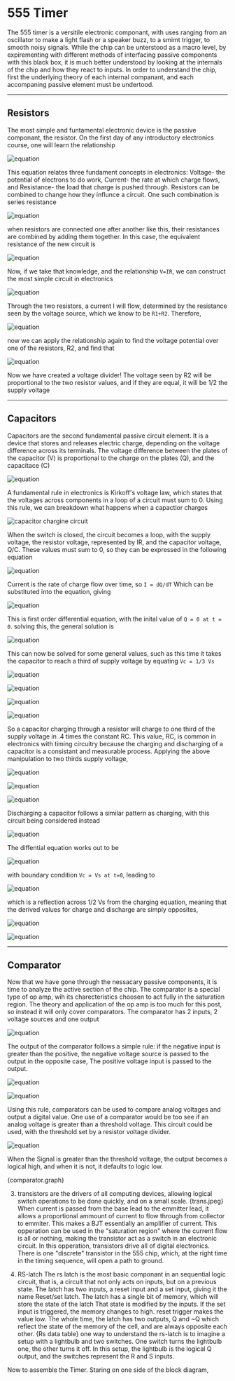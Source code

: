 
# 555 Timer

The 555 timer is a versitile electronic componant, with uses ranging from an oscillator to make a light flash or a speaker buzz, to a smimt trigger,
to smooth noisy signals. While the chip can be unterstood as a macro level, by expirementing with different methods of interfacing passive
components with this black box, it is much better understood by looking at the internals of the chip and how they react to inputs. In order to 
understand the chip, first the underlying theory of each internal companant, and each accompaning passive element must be undertood. 

-------
## Resistors

The most simple and funtamental electronic device is the passive componant, the resistor. On the first day of any introductory electronics course, one 
will learn the relationship

![equation](/images/555_timer1.svg)

This equation relates three fundament concepts in electronics: Voltage- the potential of electrons to do work,
Current- the rate at which charge flows, and Resistance- the load that charge is pushed through. Resistors can be combined to change how they
influnce a circuit. One such combination is series resistance

![equation](/images/555_timer_pic1.svg)

when resistors are connected one after another like this, their resistances are combined by adding them together. In this case, the equivalent 
resistance of the new circuit is 

![equation](/images/555_timer2.svg)

Now, if we take that knowledge, and the relationship `V=IR`, we can construct the most simple circuit in electronics

![equation](/images/555_timer_pic5.svg)

Through the two resistors, a current I will flow, determined by the resistance seen by the voltage source, which we know to be `R1+R2`. Therefore,


![equation](/images/555_timer3.svg)

now we can apply the relationship again to find the voltage potential over one of the resistors, R2, and find that 

![equation](/images/555_timer4.svg)

Now we have created a voltage divider! The voltage seen by R2 will be proportional to the two resistor values, and if they are equal, it will be 1/2 the supply voltage

-----

## Capacitors
Capacitors are the second fundamental passive circuit element. It is a device that stores and releases electric charge, depending on the voltage
difference across its terminals. The voltage difference between the plates of the capacitor (V) is proportional to the charge on the plates (Q), and the capacitace (C)

![equation](/images/555_timer5.svg)

A fundamental rule in electronics is Kirkoff's voltage law, which states that the voltages across components in a loop of a circuit must sum to 0.
Using this rule, we can breakdown what happens when a capactior charges

![capacitor chargine circuit](/images/555_timer_pic2.svg)


When the switch is closed, the circuit becomes a loop, with the supply voltage, the resistor voltage, represented by  IR, and the capacitor voltage, Q/C. These values must sum to 0, so they can be expressed in the following equation

![equation](/images/555_timer6.svg)

Current is the rate of charge flow over time, so
`I = dQ/dT` Which can be substituted into the equation, giving

![equation](/images/555_timer7.svg)

This is first order differential equation, with the inital value of `Q = 0 at t = 0`. solving this, the general solution is 

![equation](/images/555_timer8.svg)

This can now be solved for some general values, such as this time it takes the capacitor to reach a third of supply voltage by equating `Vc = 1/3 Vs`

![equation](/images/555_timer9.svg)

![equation](/images/555_timer10.svg)

![equation](/images/555_timer11.svg)

![equation](/images/555_timer12.svg)

So a capacitor charging through a resistor will charge to one third of the supply voltage in .4 times the constant RC. This value, RC, is common in electronics with timing circuitry because the charging and discharging of a capacitor is a consistant and measurable process. Applying the above manipulation to two thirds supply voltage,

![equation](/images/555_timer13.svg)

![equation](/images/555_timer14.svg)

![equation](/images/555_timer15.svg)


Discharging a capacitor follows a similar pattern as charging, with this circuit being considered instead

![equation](/images/555_timer_pic3.svg)

The diffential equation works out to be 

![equation](/images/555_timer16.svg)

with boundary condition `Vc = Vs at t=0`, leading to 

![equation](/images/555_timer17.svg)

which is a reflection across 1/2 Vs from the charging equation, meaning that the derived values for charge and discharge are simply opposites,

![equation](/images/555_timer18.svg)

![equation](/images/555_timer19.svg)

----

## Comparator

Now that we have gone through the nessacary passive components, it is time to analyze the active section of the chip. 
The comparator is a special type of op amp, wih its charecteristics choosen to act fully in the saturation region. 
The theory and application of the op amp is too much for this post, so instead it will only cover comparators.
The comparator has 2 inputs, 2 voltage sources and one output

![equation](/images/555_timer_pic4.svg)

The output of the comparator follows a simple rule: if the negative input is greater than the positive, the negative voltage source is passed to the output
in the opposite case, The positive voltage input is passed to the output.

![equation](/images/555_timer20.svg)

![equation](/images/555_timer21.svg)

Using this rule, comparators can be used to compare analog voltages and output a digital value. One use of a comparator would be too see if an analog voltage is greater than a threshold voltage. This circuit could be used, with the threshold set by a resistor voltage divider.

![equation](/images/555_timer_pic6.svg)

When the Signal is greater than the threshold voltage, the output becomes a logical high, and when it is not, it defaults to logic low.


{comparator.graph}

3. transistors are the drivers of all computing devices, allowing logical switch operations to be done quickly, and on a small scale. 
{trans.jpeg}
When current is passed from the base lead to the emmitter lead, it allows a proportional ammount of current to flow through from collector to emmiter.
This makes a BJT essentially an amplifier of current. This opperation can be used in the "saturation region" where the current flow is all or nothing,
making the transistor act as a switch in an electronic circuit. In this opperation, transistors drive all of digital electronics.
There is one "discrete" transistor in the 555 chip, which, at the right time in the timing sequence, will open a path to ground.

5. RS-latch 
The rs latch is the most basic componant in an sequential logic circuit, that is, a circuit that not only acts on inputs, but on a previous state.
The latch has two inputs, a reset input and a set input, giving it the name Reset/set latch. The latch has a single bit of memory, which will store the state of the latch
That state is modified by the inputs. If the set input is triggered, the memory changes to high. reset trigger makes the value low. 
The whole time, the latch has two outputs, Q and ~Q which reflect the state of the memory of the cell, and are always opposite each other. 
{Rs data table}
one way to understand the rs-latch is to imagine a setup with a lightbulb and two switches. One switch turns the lightbulb one, the other turns it off.
In this setup, the lightbulb is the logical Q output, and the switches represent the R and S inputs. 

Now to assemble the Timer. Staring on one side of the block diagram, 









 













